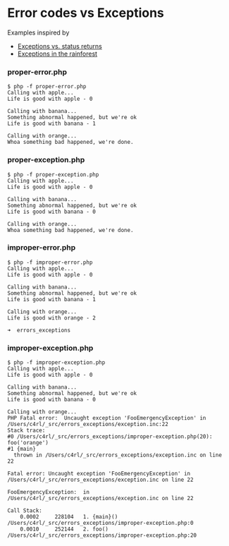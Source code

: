 # Error codes vs Exceptions

Examples inspired by

* [Exceptions vs. status returns](http://nedbatchelder.com/text/exceptions-vs-status.html)
* [Exceptions in the rainforest](http://nedbatchelder.com/text/exceptions-in-the-rainforest.html)

### proper-error.php

    $ php -f proper-error.php
    Calling with apple...
    Life is good with apple - 0
    
    Calling with banana...
    Something abnormal happened, but we're ok
    Life is good with banana - 1
    
    Calling with orange...
    Whoa something bad happened, we're done.

### proper-exception.php

    $ php -f proper-exception.php
    Calling with apple...
    Life is good with apple - 0
    
    Calling with banana...
    Something abnormal happened, but we're ok
    Life is good with banana - 0
    
    Calling with orange...
    Whoa something bad happened, we're done.

### improper-error.php

    $ php -f improper-error.php
    Calling with apple...
    Life is good with apple - 0
    
    Calling with banana...
    Something abnormal happened, but we're ok
    Life is good with banana - 1
    
    Calling with orange...
    Life is good with orange - 2
    
    ➜  errors_exceptions

### improper-exception.php

    $ php -f improper-exception.php
    Calling with apple...
    Life is good with apple - 0
    
    Calling with banana...
    Something abnormal happened, but we're ok
    Life is good with banana - 0
    
    Calling with orange...
    PHP Fatal error:  Uncaught exception 'FooEmergencyException' in /Users/c4rl/_src/errors_exceptions/exception.inc:22
    Stack trace:
    #0 /Users/c4rl/_src/errors_exceptions/improper-exception.php(20): foo('orange')
    #1 {main}
      thrown in /Users/c4rl/_src/errors_exceptions/exception.inc on line 22
    
    Fatal error: Uncaught exception 'FooEmergencyException' in /Users/c4rl/_src/errors_exceptions/exception.inc on line 22
    
    FooEmergencyException:  in /Users/c4rl/_src/errors_exceptions/exception.inc on line 22
    
    Call Stack:
        0.0002     228104   1. {main}() /Users/c4rl/_src/errors_exceptions/improper-exception.php:0
        0.0010     252144   2. foo() /Users/c4rl/_src/errors_exceptions/improper-exception.php:20
